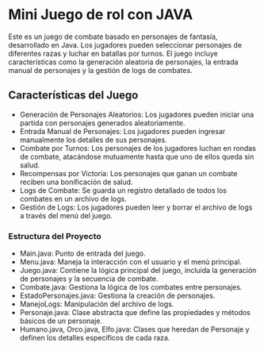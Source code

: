 # Mini Juego de rol con JAVA

Este es un juego de combate basado en personajes de fantasía, desarrollado en Java. Los jugadores pueden seleccionar personajes de diferentes razas y luchar en batallas por turnos. El juego incluye características como la generación aleatoria de personajes, la entrada manual de personajes y la gestión de logs de combates.

## Características del Juego
* Generación de Personajes Aleatorios: Los jugadores pueden iniciar una partida con personajes generados aleatoriamente.
* Entrada Manual de Personajes: Los jugadores pueden ingresar manualmente los detalles de sus personajes.
* Combate por Turnos: Los personajes de los jugadores luchan en rondas de combate, atacándose mutuamente hasta que uno de ellos queda sin salud.
* Recompensas por Victoria: Los personajes que ganan un combate reciben una bonificación de salud.
* Logs de Combate: Se guarda un registro detallado de todos los combates en un archivo de logs.
* Gestión de Logs: Los jugadores pueden leer y borrar el archivo de logs a través del menú del juego.

### Estructura del Proyecto
* Main.java: Punto de entrada del juego.
* Menu.java: Maneja la interacción con el usuario y el menú principal.
* Juego.java: Contiene la lógica principal del juego, incluida la generación de personajes y la secuencia de combate.
* Combate.java: Gestiona la lógica de los combates entre personajes.
* EstadoPersonajes.java: Gestiona la creación de personajes.
* ManejoLogs: Manipulación del archivo de logs.
* Personaje.java: Clase abstracta que define las propiedades y métodos básicos de un personaje.
* Humano.java, Orco.java, Elfo.java: Clases que heredan de Personaje y definen los detalles específicos de cada raza.
